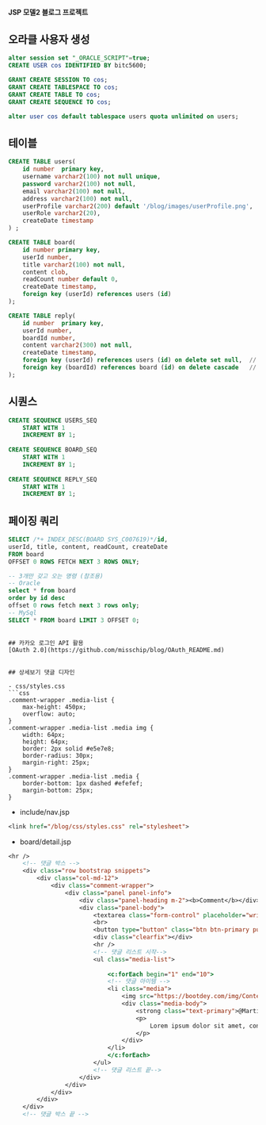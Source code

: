 #### JSP 모델2 블로그 프로젝트

## 오라클 사용자 생성
``` sql
alter session set "_ORACLE_SCRIPT"=true;  
CREATE USER cos IDENTIFIED BY bitc5600;

GRANT CREATE SESSION TO cos;
GRANT CREATE TABLESPACE TO cos;
GRANT CREATE TABLE TO cos;
GRANT CREATE SEQUENCE TO cos;

alter user cos default tablespace users quota unlimited on users;
```

## 테이블
```sql
CREATE TABLE users(
	id number  primary key,
    username varchar2(100) not null unique,
    password varchar2(100) not null,
    email varchar2(100) not null,
    address varchar2(100) not null,
    userProfile varchar2(200) default '/blog/images/userProfile.png',
    userRole varchar2(20),
    createDate timestamp
) ;

CREATE TABLE board(
	id number primary key,
    userId number,
    title varchar2(100) not null,
    content clob,
    readCount number default 0,
    createDate timestamp,
    foreign key (userId) references users (id)
);

CREATE TABLE reply(
	id number  primary key,
    userId number,
    boardId number,
    content varchar2(300) not null,
    createDate timestamp,
    foreign key (userId) references users (id) on delete set null,  // users(id)가 삭제될 때 userId를 null로
    foreign key (boardId) references board (id) on delete cascade   // board(id) 글이 삭제될 때 reply 글도  삭제되도록
);
```

## 시퀀스
```sql
CREATE SEQUENCE USERS_SEQ 
    START WITH 1
    INCREMENT BY 1;
    
CREATE SEQUENCE BOARD_SEQ
    START WITH 1
    INCREMENT BY 1;
    
CREATE SEQUENCE REPLY_SEQ
    START WITH 1
    INCREMENT BY 1;
```

## 페이징 쿼리
```sql
SELECT /*+ INDEX_DESC(BOARD SYS_C007619)*/id,
userId, title, content, readCount, createDate
FROM board
OFFSET 0 ROWS FETCH NEXT 3 ROWS ONLY;
```

```sql
-- 3개만 갖고 오는 명령 (참조용)
-- Oracle
select * from board
order by id desc
offset 0 rows fetch next 3 rows only;
-- MySql
SELECT * FROM board LIMIT 3 OFFSET 0;
```

```

## 카카오 로그인 API 활용
[OAuth 2.0](https://github.com/misschip/blog/OAuth_README.md)


## 상세보기 댓글 디자인

- css/styles.css
```css
.comment-wrapper .media-list {
	max-height: 450px;
	overflow: auto;
}
.comment-wrapper .media-list .media img {
	width: 64px;
	height: 64px;
	border: 2px solid #e5e7e8;
	border-radius: 30px;
	margin-right: 25px;
}
.comment-wrapper .media-list .media {
	border-bottom: 1px dashed #efefef;
	margin-bottom: 25px;
}
```

- include/nav.jsp
```jsp
<link href="/blog/css/styles.css" rel="stylesheet">
```

- board/detail.jsp
```jsp
<hr />
	<!-- 댓글 박스 -->
	<div class="row bootstrap snippets">
		<div class="col-md-12">
			<div class="comment-wrapper">
				<div class="panel panel-info">
					<div class="panel-heading m-2"><b>Comment</b></div>
					<div class="panel-body">
						<textarea class="form-control" placeholder="write a comment..." rows="3"></textarea>
						<br>
						<button type="button" class="btn btn-primary pull-right">댓글쓰기</button>
						<div class="clearfix"></div>
						<hr />
						<!-- 댓글 리스트 시작-->
						<ul class="media-list">
						
							<c:forEach begin="1" end="10">
							<!-- 댓글 아이템 -->
							<li class="media">	
								<img src="https://bootdey.com/img/Content/user_1.jpg" alt="" class="img-circle">		
								<div class="media-body">
									<strong class="text-primary">@MartinoMont</strong>
									<p>
										Lorem ipsum dolor sit amet, consectetur adipiscing elit. Lorem ipsum dolor sit amet.
									</p>
								</div>
							</li>
							</c:forEach>
						</ul>
						<!-- 댓글 리스트 끝-->
					</div>
				</div>
			</div>
		</div>
	</div>
	<!-- 댓글 박스 끝 -->
```